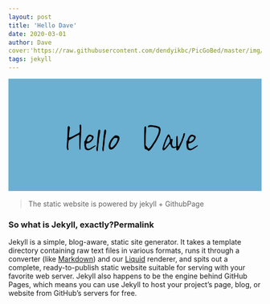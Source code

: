 ```yaml
---
layout: post
title: 'Hello Dave'
date: 2020-03-01
author: Dave
cover:'https://raw.githubusercontent.com/dendyikbc/PicGoBed/master/img/banner-for-blog.jpg'
tags: jekyll
---
```


![](https://raw.githubusercontent.com/dendyikbc/PicGoBed/master/imghellodave.jpg)
> The static website is powered by jekyll + GithubPage

### So what is Jekyll, exactly?Permalink

Jekyll is a simple, blog-aware, static site generator. It takes a template directory containing raw text files in various formats, runs it through a converter (like [Markdown](https://daringfireball.net/projects/markdown/)) and our [Liquid](https://github.com/Shopify/liquid/wiki) renderer, and spits out a complete, ready-to-publish static website suitable for serving with your favorite web server. Jekyll also happens to be the engine behind GitHub Pages, which means you can use Jekyll to host your project’s page, blog, or website from GitHub’s servers for free.
